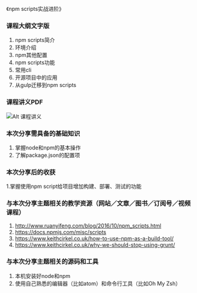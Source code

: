 《npm scripts实战进阶》

### 课程大纲文字版
1. npm scripts简介
2. 环境介绍
3. npm其他配置
4. npm scripts功能
5. 常用cli
6. 开源项目中的应用
7. 从gulp迁移到npm scripts

### 课程讲义PDF

![Alt 课程讲义]()

### 本次分享需具备的基础知识

1. 掌握node和npm的基本操作
2. 了解package.json的配置项

### 本次分享后的收获

1.掌握使用npm script给项目增加构建、部署、测试的功能

### 与本次分享主题相关的教学资源（网站／文章／图书／订阅号／视频课程）

1. http://www.ruanyifeng.com/blog/2016/10/npm_scripts.html
2. https://docs.npmjs.com/misc/scripts
3. https://www.keithcirkel.co.uk/how-to-use-npm-as-a-build-tool/
4. https://www.keithcirkel.co.uk/why-we-should-stop-using-grunt/

### 与本次分享主题相关的源码和工具

1. 本机安装好node和npm
2. 使用自己熟悉的编辑器（比如atom）和命令行工具（比如Oh My Zsh）